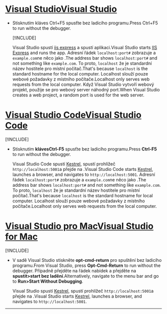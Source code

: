 # <a name="visual-studio"></a>[<span data-ttu-id="0718a-101">Visual Studio</span><span class="sxs-lookup"><span data-stu-id="0718a-101">Visual Studio</span></span>](#tab/visual-studio)

* <span data-ttu-id="0718a-102">Stisknutím kláves Ctrl+F5 spusťte bez ladicího programu.</span><span class="sxs-lookup"><span data-stu-id="0718a-102">Press Ctrl+F5 to run without the debugger.</span></span>

  [!INCLUDE[](~/includes/trustCertVS.md)]

  <span data-ttu-id="0718a-103">Visual Studio spustí [iis express](/iis/extensions/introduction-to-iis-express/iis-express-overview) a spustí aplikaci.</span><span class="sxs-lookup"><span data-stu-id="0718a-103">Visual Studio starts [IIS Express](/iis/extensions/introduction-to-iis-express/iis-express-overview) and runs the app.</span></span> <span data-ttu-id="0718a-104">Adresní řádek `localhost:port#` zobrazuje a `example.com`ne něco jako .</span><span class="sxs-lookup"><span data-stu-id="0718a-104">The address bar shows `localhost:port#` and not something like `example.com`.</span></span> <span data-ttu-id="0718a-105">To proto, `localhost` že je standardní název hostitele pro místní počítač.</span><span class="sxs-lookup"><span data-stu-id="0718a-105">That's because `localhost` is the standard hostname for the local computer.</span></span> <span data-ttu-id="0718a-106">Localhost slouží pouze webové požadavky z místního počítače.</span><span class="sxs-lookup"><span data-stu-id="0718a-106">Localhost only serves web requests from the local computer.</span></span> <span data-ttu-id="0718a-107">Když Visual Studio vytvoří webový projekt, použije se pro webový server náhodný port.</span><span class="sxs-lookup"><span data-stu-id="0718a-107">When Visual Studio creates a web project, a random port is used for the web server.</span></span>
 
# <a name="visual-studio-code"></a>[<span data-ttu-id="0718a-108">Visual Studio Code</span><span class="sxs-lookup"><span data-stu-id="0718a-108">Visual Studio Code</span></span>](#tab/visual-studio-code)

  [!INCLUDE[](~/includes/trustCertVSC.md)]

* <span data-ttu-id="0718a-109">Stisknutím **klávesCtrl-F5** spusťte bez ladicího programu.</span><span class="sxs-lookup"><span data-stu-id="0718a-109">Press **Ctrl-F5** to run without the debugger.</span></span>

  <span data-ttu-id="0718a-110">Visual Studio Code spustí [Kestrel](xref:fundamentals/servers/kestrel), spustí prohlížeč `http://localhost:5001`a přejde na .</span><span class="sxs-lookup"><span data-stu-id="0718a-110">Visual Studio Code starts [Kestrel](xref:fundamentals/servers/kestrel), launches a browser, and navigates to `http://localhost:5001`.</span></span> <span data-ttu-id="0718a-111">Adresní řádek `localhost:port#` zobrazuje a `example.com`ne něco jako .</span><span class="sxs-lookup"><span data-stu-id="0718a-111">The address bar shows `localhost:port#` and not something like `example.com`.</span></span> <span data-ttu-id="0718a-112">To proto, `localhost` že je standardní název hostitele pro místní počítač.</span><span class="sxs-lookup"><span data-stu-id="0718a-112">That's because `localhost` is the standard hostname for  local computer.</span></span> <span data-ttu-id="0718a-113">Localhost slouží pouze webové požadavky z místního počítače.</span><span class="sxs-lookup"><span data-stu-id="0718a-113">Localhost only serves web requests from the local computer.</span></span>

  
# <a name="visual-studio-for-mac"></a>[<span data-ttu-id="0718a-114">Visual Studio pro Mac</span><span class="sxs-lookup"><span data-stu-id="0718a-114">Visual Studio for Mac</span></span>](#tab/visual-studio-mac)

  [!INCLUDE[](~/includes/trustCertMac.md)]

* <span data-ttu-id="0718a-115">V sadě Visual Studio stiskněte **opt-cmd-return** pro spuštění bez ladicího programu.</span><span class="sxs-lookup"><span data-stu-id="0718a-115">From Visual Studio, press **Opt-Cmd-Return** to run without the debugger.</span></span> <span data-ttu-id="0718a-116">Případně přejděte na řádek nabídek a přejděte na **spustit>start bez ladění**.</span><span class="sxs-lookup"><span data-stu-id="0718a-116">Alternatively, navigate to the menu bar and go to **Run>Start Without Debugging**.</span></span>

  <span data-ttu-id="0718a-117">Visual Studio spustí [Kestrel](xref:fundamentals/servers/kestrel), spustí prohlížeč `http://localhost:5001`a přejde na .</span><span class="sxs-lookup"><span data-stu-id="0718a-117">Visual Studio starts [Kestrel](xref:fundamentals/servers/kestrel), launches a browser, and navigates to `http://localhost:5001`.</span></span>

<!-- End of VS tabs -->

---